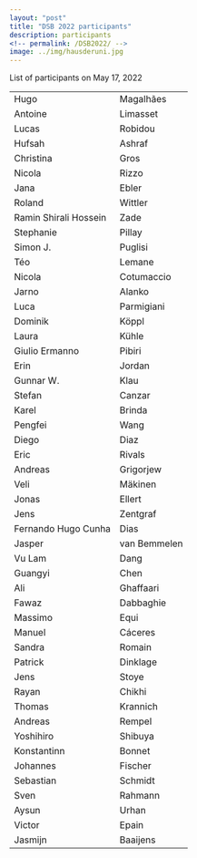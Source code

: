 ```yaml
---
layout: "post"
title: "DSB 2022 participants"
description: participants
<!-- permalink: /DSB2022/ -->
image: ../img/hausderuni.jpg
---
```


List of participants on May 17, 2022

|                       |              |
| :-------------------- | ------------ |
| Hugo                  | Magalhães    |
| Antoine               | Limasset     |
| Lucas                 | Robidou      |
| Hufsah                | Ashraf       |
| Christina             | Gros         |
| Nicola                | Rizzo        |
| Jana                  | Ebler        |
| Roland                | Wittler      |
| Ramin Shirali Hossein | Zade         |
| Stephanie             | Pillay       |
| Simon J.              | Puglisi      |
| Téo                   | Lemane       |
| Nicola                | Cotumaccio   |
| Jarno                 | Alanko       |
| Luca                  | Parmigiani   |
| Dominik               | Köppl        |
| Laura                 | Kühle        |
| Giulio Ermanno        | Pibiri       |
| Erin                  | Jordan       |
| Gunnar W.             | Klau         |
| Stefan                | Canzar       |
| Karel                 | Brinda       |
| Pengfei               | Wang         |
| Diego                 | Diaz         |
| Eric                  | Rivals       |
| Andreas               | Grigorjew    |
| Veli                  | Mäkinen      |
| Jonas                 | Ellert       |
| Jens                  | Zentgraf     |
| Fernando Hugo Cunha   | Dias         |
| Jasper                | van Bemmelen |
| Vu Lam                | Dang         |
| Guangyi               | Chen         |
| Ali                   | Ghaffaari    |
| Fawaz                 | Dabbaghie    |
| Massimo               | Equi         |
| Manuel                | Cáceres      |
| Sandra                | Romain       |
| Patrick               | Dinklage     |
| Jens                  | Stoye        |
| Rayan                 | Chikhi       |
| Thomas                | Krannich     |
| Andreas               | Rempel       |
| Yoshihiro             | Shibuya      |
| Konstantinn           | Bonnet       |
| Johannes              | Fischer      |
| Sebastian             | Schmidt      |
| Sven                  | Rahmann      |
| Aysun                 | Urhan        |
| Victor                | Epain        |
| Jasmijn               | Baaijens     |
